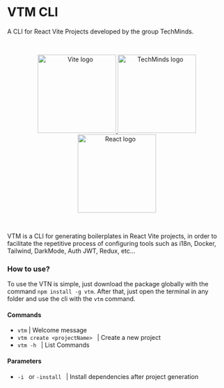 # VTM CLI

A CLI for React Vite Projects developed by the group TechMinds.

<br />
<p align="center">
  <a href="https://vitejs.dev" target="_blank" rel="noopener noreferrer">
    <img width="180" src="https://vitejs.dev/logo.svg" alt="Vite logo">
  </a>
  <a>
    <img width="180" src="./assets/logo.png" alt="TechMinds logo" />
  </a>
  <a>
    <img width="180" src="https://upload.wikimedia.org/wikipedia/commons/thumb/a/a7/React-icon.svg/2300px-React-icon.svg.png" alt="React logo" />
  </a>
</p>
<br />

VTM is a CLI for generating boilerplates in React Vite projects, in order to facilitate the repetitive process of configuring tools such as i18n, Docker, Tailwind, DarkMode, Auth JWT, Redux, etc...

### How to use?

To use the VTN is simple, just download the package globally with the command `npm install -g vtm`.
After that, just open the terminal in any folder and use the cli with the `vtm` command.

#### Commands

- `vtm` | Welcome message
- `vtm create <projectName> ` | Create a new project
- `vtm -h ` | List Commands

#### Parameters

- `-i ` or `-install ` | Install dependencies after project generation
